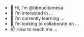 - 👋 Hi, I’m @bbnuditamesa
- 👀 I’m interested in ...
- 🌱 I’m currently learning ...
- 💞️ I’m looking to collaborate on ...
- 📫 How to reach me ...

<!---
bbnuditamesa/bbnuditamesa is a ✨ special ✨ repository because its `README.md` (this file) appears on your GitHub profile.
You can click the Preview link to take a look at your changes.
--->
